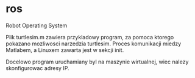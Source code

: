# ros
Robot Operating System

Plik turtlesim.m zawiera przykladowy program, za pomoca ktorego pokazano mozliwosci narzedzia turtlesim. 
Proces komunikacji miedzy Matlabem, a Linuxem zawarta jest w sekcji init. 

Docelowo program uruchamiany byl na maszynie wirtualnej, wiec nalezy skonfigurowac adresy IP.

